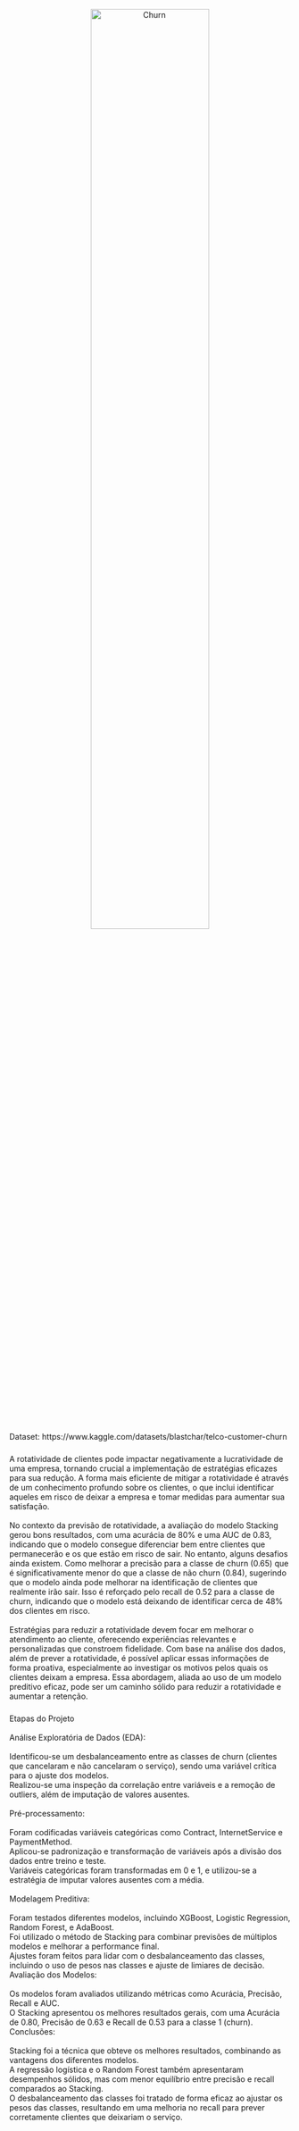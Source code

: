 <p align="center">
  <img alt="Churn" width="65%" src="https://raw.githubusercontent.com/gist/DevMichilles/33f36065f70fad69c68d2a1685a5eb2e/raw/ecb48fbec868ed5e438192d874b273702601d7a8/churn.svg">
</p>
<p align="left">Dataset: https://www.kaggle.com/datasets/blastchar/telco-customer-churn</p>

###

<p align="left">A rotatividade de clientes pode impactar negativamente a lucratividade de uma empresa, tornando crucial a implementação de estratégias eficazes para sua redução. A forma mais eficiente de mitigar a rotatividade é através de um conhecimento profundo sobre os clientes, o que inclui identificar aqueles em risco de deixar a empresa e tomar medidas para aumentar sua satisfação.<br><br>No contexto da previsão de rotatividade, a avaliação do modelo Stacking gerou bons resultados, com uma acurácia de 80% e uma AUC de 0.83, indicando que o modelo consegue diferenciar bem entre clientes que permanecerão e os que estão em risco de sair. No entanto, alguns desafios ainda existem. Como melhorar a precisão para a classe de churn (0.65) que é significativamente menor do que a classe de não churn (0.84), sugerindo que o modelo ainda pode melhorar na identificação de clientes que realmente irão sair. Isso é reforçado pelo recall de 0.52 para a classe de churn, indicando que o modelo está deixando de identificar cerca de 48% dos clientes em risco.<br><br>Estratégias para reduzir a rotatividade devem focar em melhorar o atendimento ao cliente, oferecendo experiências relevantes e personalizadas que constroem fidelidade. Com base na análise dos dados, além de prever a rotatividade, é possível aplicar essas informações de forma proativa, especialmente ao investigar os motivos pelos quais os clientes deixam a empresa. Essa abordagem, aliada ao uso de um modelo preditivo eficaz, pode ser um caminho sólido para reduzir a rotatividade e aumentar a retenção.</p>

###

<p align="left">Etapas do Projeto<br><br>Análise Exploratória de Dados (EDA):<br><br>Identificou-se um desbalanceamento entre as classes de churn (clientes que cancelaram e não cancelaram o serviço), sendo uma variável crítica para o ajuste dos modelos.<br>Realizou-se uma inspeção da correlação entre variáveis e a remoção de outliers, além de imputação de valores ausentes.<br><br>Pré-processamento:<br><br>Foram codificadas variáveis categóricas como Contract, InternetService e PaymentMethod.<br>Aplicou-se padronização e transformação de variáveis após a divisão dos dados entre treino e teste.<br>Variáveis categóricas foram transformadas em 0 e 1, e utilizou-se a estratégia de imputar valores ausentes com a média.<br><br>Modelagem Preditiva:<br><br>Foram testados diferentes modelos, incluindo XGBoost, Logistic Regression, Random Forest, e AdaBoost.<br>Foi utilizado o método de Stacking para combinar previsões de múltiplos modelos e melhorar a performance final.<br>Ajustes foram feitos para lidar com o desbalanceamento das classes, incluindo o uso de pesos nas classes e ajuste de limiares de decisão.<br>Avaliação dos Modelos:<br><br>Os modelos foram avaliados utilizando métricas como Acurácia, Precisão, Recall e AUC.<br>O Stacking apresentou os melhores resultados gerais, com uma Acurácia de 0.80, Precisão de 0.63 e Recall de 0.53 para a classe 1 (churn).<br>Conclusões:<br><br>Stacking foi a técnica que obteve os melhores resultados, combinando as vantagens dos diferentes modelos.<br>A regressão logística e o Random Forest também apresentaram desempenhos sólidos, mas com menor equilíbrio entre precisão e recall comparados ao Stacking.<br>O desbalanceamento das classes foi tratado de forma eficaz ao ajustar os pesos das classes, resultando em uma melhoria no recall para prever corretamente clientes que deixariam o serviço.</p>

###
